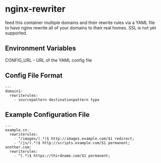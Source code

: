 # nginx-rewriter
feed this container multiple domains and their rewrite rules via a YAML file to have nginx rewrite all of your domains to their real homes.  SSL is not yet supported.

## Environment Variables
CONFIG_URL - URL of the YAML config file

## Config File Format
    ---
    domain1:
      rewriterules:
        - sourcepattern destinationpattern type

## Example Configuration File
    ---
    example.cn:
      rewriterules:
        - ^/images/(.*)$ http://images.example.com/$1 redirect;
        - ^/js/(.*)$ http://scripts.example.com/$1 permanent;
    another.com:
      rewriterules:
        - ^(.*)$ https://thirdname.com/$1 permanent;
